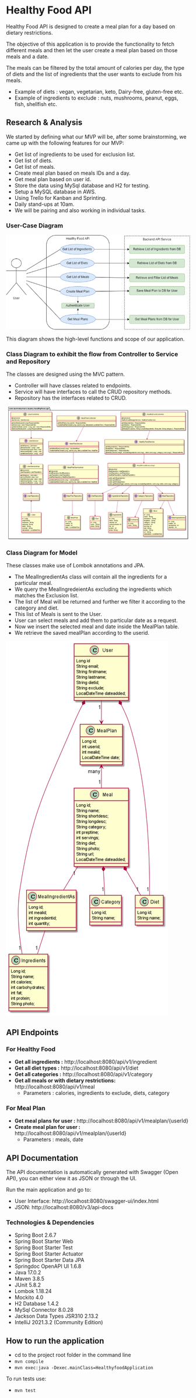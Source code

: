 # Healthy Food API
Healthy Food API is designed to create a meal plan for a day based on dietary restrictions. 

The objective of this application is to provide the functionality to fetch different meals and then let the user create a meal plan based on those meals and a date.

The meals can be filtered by the total amount of calories per day, the type of diets and the list of ingredients that the user wants to exclude from his meals.

* Example of diets :  vegan, vegetarian, keto, Dairy-free, gluten-free etc.
* Example of ingredients to exclude :  nuts, mushrooms, peanut, eggs, fish, shellfish etc.

## Research & Analysis
We started by defining what our MVP will be, after some brainstorming, we came up with the following features for our MVP:

* Get list of ingredients to be used for exclusion list.
* Get list of diets.
* Get list of meals.
* Create meal plan based on meals IDs and a day.
* Get meal plan based on user id.
* Store the data using MySql database and H2 for testing.
* Setup a MySQL database in AWS.
* Using Trello for Kanban and Sprinting.
* Daily stand-ups at 10am.
* We will be pairing and also working in individual tasks.


### User-Case Diagram
![](docs/HealthyFoodAPI-UserCaseDiagram.drawio.png)

This diagram shows the high-level functions and scope of our application.

### Class Diagram to exhibit the flow from Controller to Service and Repository

The classes are designed using the MVC pattern.
* Controller will have classes related to endpoints. 
* Service will have interfaces to call the CRUD repository methods.
* Repository has the interfaces related to CRUD.

![img.png](docs/ControllerAndServiceUML.png)

### Class Diagram for Model

These classes make use of Lombok annotations and JPA.
* The MealIngredientAs class will contain all the ingredients for a particular meal.
* We query the MealIngredeientAs excluding the ingredients which matches the Exclusion list.
* The list of Meal will be returned and further we filter it according to the category and diet.
* This list of Meals is sent to the User.
* User can select meals and add them to particular date as a request.
* Now we insert the selected meal and date inside the MealPlan table.
* We retrieve the saved mealPlan according to the userid.

![img.png](docs/ClassModel.png)

## API Endpoints

### For Healthy Food
* **Get all ingredients :** http://localhost:8080/api/v1/ingredient
* **Get all diet types :** http://localhost:8080/api/v1/diet
* **Get all categories :** http://localhost:8080/api/v1/category
* **Get all meals or with dietary restrictions:** http://localhost:8080/api/v1/meal
  * Parameters : calories, ingredients to exclude, diets, category

### For Meal Plan
* **Get meal plans for user :** http://localhost:8080/api/v1/mealplan/{userId}
* **Create meal plan for user :** http://localhost:8080/api/v1/mealplan/{userId}
  * Parameters : meals, date

## API Documentation

The API documentation is automatically generated with Swagger (Open API), you can either view it as JSON or through the UI.

Run the main application and go to:

- User Interface: http://localhost:8080/swagger-ui/index.html
- JSON: http://localhost:8080/v3/api-docs

### Technologies & Dependencies
- Spring Boot 2.6.7
- Spring Boot Starter Web
- Spring Boot Starter Test
- Spring Boot Starter Actuator
- Spring Boot Starter Data JPA
- Springdoc OpenAPI UI 1.6.8
- Java 17.0.2
- Maven 3.8.5
- JUnit 5.8.2
- Lombok 1.18.24
- Mockito 4.0
- H2 Database 1.4.2
- MySql Connector 8.0.28
- Jackson Data Types JSR310 2.13.2
- IntelliJ 2021.3.2 (Community Edition)

## How to run the application
  * cd to the project root folder in the command line
  * `mvn compile`
  * `mvn exec:java -Dexec.mainClass=HealthyfoodApplication`

To run tests use:
- `mvn test`